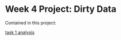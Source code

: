 # Week 4 Project: Dirty Data

Contained in this project:

[task 1 analysis](task_1/documentation_and_analysis)